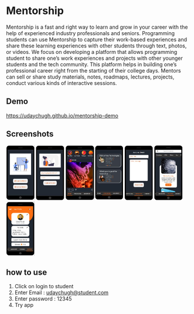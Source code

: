 # Mentorship

Mentorship is a fast and right way to learn and grow in your career with the help of experienced industry professionals and seniors. Programming students can use Mentorship to capture their work-based experiences and share these learning experiences with other students through text, photos, or videos. We focus on developing a platform that allows programming student to share one’s work experiences and projects with other younger students and the tech community. This platform helps in building one’s professional career right from the starting of their college days. Mentors can sell or share study materials, notes, roadmaps, lectures,  projects, conduct various kinds of interactive sessions.

## Demo
https://udaychugh.github.io/mentorship-demo

## Screenshots
<img src="https://raw.githubusercontent.com/udaychugh/mentorship-demo/main/ss/snap1.JPG" height="150px" alt="Screenshot">
<img src="https://raw.githubusercontent.com/udaychugh/mentorship-demo/main/ss/snap2.JPG" height="150px" alt="Screenshot">
<img src="https://raw.githubusercontent.com/udaychugh/mentorship-demo/main/ss/snap3.JPG" height="150px" alt="Screenshot">
<img src="https://raw.githubusercontent.com/udaychugh/mentorship-demo/main/ss/snap4.JPG" height="150px" alt="Screenshot">
<img src="https://raw.githubusercontent.com/udaychugh/mentorship-demo/main/ss/snap5.JPG" height="150px" alt="Screenshot">
<img src="https://raw.githubusercontent.com/udaychugh/mentorship-demo/main/ss/snap6.JPG" height="150px" alt="Screenshot">
<img src="https://raw.githubusercontent.com/udaychugh/mentorship-demo/main/ss/snap7.JPG" height="150px" alt="Screenshot">

## how to use
1. Click on login to student
2. Enter Email : udaychugh@student.com
3. Enter password : 12345
4. Try app
